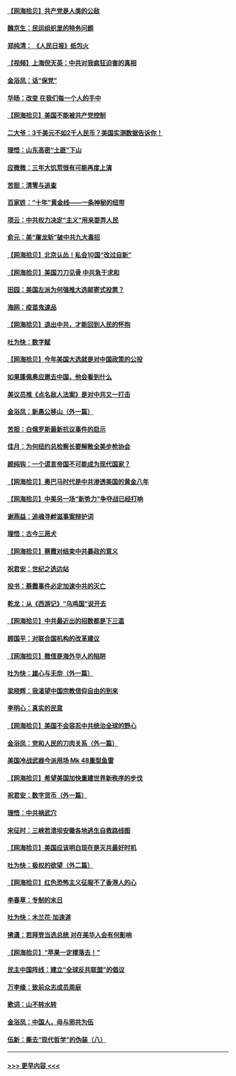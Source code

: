 #### [【网海拾贝】共产党是人类的公敌](../pages/nsc993/n12363182.md?t=08290851) 
#### [魏京生：民运组织里的特务问题](../pages/nsc993/n12363010.md?t=08290851) 
#### [郑纯清： 《人民日报》纸包火](../pages/nsc993/n12362706.md?t=08290851) 
#### [【视频】上海倪天英：中共对我疯狂迫害的真相](../pages/nsc993/n12356341.md?t=08290851) 
#### [金浴凤：话“保党”](../pages/nsc993/n12361867.md?t=08290851) 
#### [华旸：改变 在我们每一个人的手中](../pages/nsc993/n12361774.md?t=08290851) 
#### [【网海拾贝】美国不能被共产党控制](../pages/nsc993/n12360271.md?t=08290851) 
#### [二大爷：3千美元不如2千人民币？美国实测数据告诉你！](../pages/nsc993/n12358563.md?t=08290851) 
#### [理悟：山东高密“土匪”下山](../pages/nsc993/n12358535.md?t=08290851) 
#### [应微微：三年大饥荒很有可能再度上演](../pages/nsc993/n12358523.md?t=08290851) 
#### [苦胆：清零与追查](../pages/nsc993/n12358501.md?t=08290851) 
#### [百家姓：“十年”黄金线——一条神秘的纽带](../pages/nsc993/n12358319.md?t=08290851) 
#### [项云：中共权力决定“主义”用来耍弄人民](../pages/nsc993/n12358172.md?t=08290851) 
#### [俞元：美“屠龙斩”破中共九大毒招](../pages/nsc993/n12357822.md?t=08290851) 
#### [【网海拾贝】北京认怂！私会10国“改过自新”](../pages/nsc993/n12357784.md?t=08290851) 
#### [【网海拾贝】美国刀刀见骨 中共急于求和](../pages/nsc993/n12355511.md?t=08290851) 
#### [田园：美国左派为何强推大选邮寄式投票？](../pages/nsc993/n12352963.md?t=08290851) 
#### [海网：疫苗鬼速品](../pages/nsc993/n12354438.md?t=08290851) 
#### [【网海拾贝】退出中共，才能回到人民的怀抱](../pages/nsc993/n12352634.md?t=08290851) 
#### [吐为快：数字赋](../pages/nsc993/n12352317.md?t=08290851) 
#### [【网海拾贝】今年美国大选就是对中国政策的公投](../pages/nsc993/n12350973.md?t=08290851) 
#### [如果蓬佩奥应邀去中国，他会看到什么](../pages/nsc993/n12350945.md?t=08290851) 
#### [美议员推《点名敌人法案》是对中共又一打击](../pages/nsc993/n12350765.md?t=08290851) 
#### [金浴凤：新愚公移山（外一篇）](../pages/nsc993/n12350253.md?t=08290851) 
#### [苦胆：白俄罗斯最新抗议事件的启示](../pages/nsc993/n12349989.md?t=08290851) 
#### [佳月：为何纽约总检察长要解散全美步枪协会](../pages/nsc993/n12349939.md?t=08290851) 
#### [颜纯钩：一个谎言帝国不可能成为现代国家？](../pages/nsc993/n12349898.md?t=08290851) 
#### [【网海拾贝】奥巴马时代是中共渗透美国的黄金八年](../pages/nsc993/n12349284.md?t=08290851) 
#### [【网海拾贝】中美另一场“新势力”争夺战已经打响](../pages/nsc993/n12346998.md?t=08290851) 
#### [谢燕益：追魂寻衅滋事案辩护词](../pages/nsc993/n12346892.md?t=08290851) 
#### [理悟：古今三恶犬](../pages/nsc993/n12345190.md?t=08290851) 
#### [【网海拾贝】蔡霞对结束中共暴政的意义](../pages/nsc993/n12344263.md?t=08290851) 
#### [祝君安：世纪之选边站](../pages/nsc993/n12342382.md?t=08290851) 
#### [投书：蔡霞事件必定加速中共的灭亡](../pages/nsc993/n12341881.md?t=08290851) 
#### [乾龙：从《西游记》“乌鸡国”说开去](../pages/nsc993/n12341690.md?t=08290851) 
#### [【网海拾贝】中共最近出的招数都是下三滥](../pages/nsc993/n12341593.md?t=08290851) 
#### [顾国平：对联合国机构的改革建议](../pages/nsc993/n12339928.md?t=08290851) 
#### [【网海拾贝】微信是海外华人的陷阱](../pages/nsc993/n12338868.md?t=08290851) 
#### [吐为快：雄心与无奈（外一篇）](../pages/nsc993/n12338132.md?t=08290851) 
#### [梁晓辉：我渴望中国宗教信仰自由的到来](../pages/nsc993/n12336657.md?t=08290851) 
#### [李明心：真实的民意](../pages/nsc993/n12336089.md?t=08290851) 
#### [【网海拾贝】美国不会容忍中共统治全球的野心](../pages/nsc993/n12336063.md?t=08290851) 
#### [金浴凤：党和人民的刀肉关系（外一篇）](../pages/nsc993/n12335834.md?t=08290851) 
#### [美国冷战武器今派用场 Mk 48重型鱼雷](../pages/nsc993/n12335354.md?t=08290851) 
#### [【网海拾贝】希望美国加快重建世界新秩序的步伐](../pages/nsc993/n12334224.md?t=08290851) 
#### [祝君安：数字货币（外一篇）](../pages/nsc993/n12334186.md?t=08290851) 
#### [理悟：中共祸武穴](../pages/nsc993/n12333962.md?t=08290851) 
#### [宋征时：三峡若溃坝安徽各地逃生自救路线图](../pages/nsc993/n12332450.md?t=08290851) 
#### [【网海拾贝】美国应该明白现在是灭共最好时机](../pages/nsc993/n12332313.md?t=08290851) 
#### [吐为快：极权的欲望（外二篇）](../pages/nsc993/n12332089.md?t=08290851) 
#### [【网海拾贝】红色恐怖主义征服不了香港人的心](../pages/nsc993/n12329296.md?t=08290851) 
#### [李春草：专制的末日](../pages/nsc993/n12329079.md?t=08290851) 
#### [吐为快：木兰花‧加速道](../pages/nsc993/n12327366.md?t=08290851) 
#### [拂潇：若拜登当选总统 对在美华人会有何影响](../pages/nsc993/n12295996.md?t=08290851) 
#### [【网海拾贝】“苹果一定撑落去！”](../pages/nsc993/n12326784.md?t=08290851) 
#### [民主中国阵线：建立“全球反共联盟”的倡议](../pages/nsc993/n12324177.md?t=08290851) 
#### [万李缘：致前众志成员周庭](../pages/nsc993/n12324635.md?t=08290851) 
#### [歌词：山不转水转](../pages/nsc993/n12324599.md?t=08290851) 
#### [金浴凤：中国人，毋与邪共为伍](../pages/nsc993/n12324257.md?t=08290851) 
#### [伍新：撕去“现代哲学”的伪装（八）](../pages/nsc993/n12324188.md?t=08290851) 

----
#### [ >>> 更早内容 <<< ](../indexes/nsc993-earlier.md)

